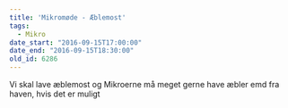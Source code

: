 ```yaml
---
title: 'Mikromøde - Æblemost'
tags:
  - Mikro
date_start: "2016-09-15T17:00:00"
date_end: "2016-09-15T18:30:00"
old_id: 6286
---
```

Vi skal lave æblemost og Mikroerne må meget gerne have æbler emd fra haven, hvis det er muligt
